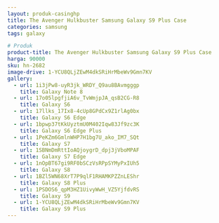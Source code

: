 ```yaml
---
layout: produk-casinghp
title: The Avenger Hulkbuster Samsung Galaxy S9 Plus Case
categories: samsung
tags: galaxy

# Produk
product-title: The Avenger Hulkbuster Samsung Galaxy S9 Plus Case
harga: 90000
sku: hn-2682
image-drive: 1-YCU8QLjZEwM4dkSRiHrMbeWv9Gmn7KV
gallery:
  - url: 1i3jPw8-uyR3jk_WRDY_Q9au8BAvmgggp
    title: Galaxy Note 8
  - url: 17o05lpgfjiA6v_TvWmjpJA_qsB2CG-R8
    title: Galaxy S6
  - url: 17llks_17Ix8-4cUp8GPdCx9Z1rlAg0bx
    title: Galaxy S6 Edge
  - url: 1bpwp37tKkUyztmU0M402Iqw83Jf9zc3K
    title: Galaxy S6 Edge Plus
  - url: 1PeKZm6GmlnWHP7H1bg7U_ako_IM7_SQt
    title: Galaxy S7
  - url: 1SBNmDmRttIoAQjoygrD_dpj3jVboMPAF
    title: Galaxy S7 Edge
  - url: 1nOpBT67gi9RF0bSCzVsRPpSYMyPxIUh5
    title: Galaxy S8
  - url: 1BZl5WN68XrT7P9qlF1RHAMKPZZnLEShr
    title: Galaxy S8 Plus
  - url: 1PSDOS6_qpM3HZ1UivyWwH_VZ5YjfdvRS
    title: Galaxy S9
  - url: 1-YCU8QLjZEwM4dkSRiHrMbeWv9Gmn7KV
    title: Galaxy S9 Plus
---
```

